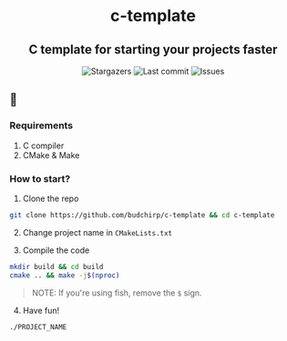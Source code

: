 <h1 align="center">c-template</h1>
<h2 align="center">C template for starting your projects faster</h2>

<p align="center">
  <img alt="Stargazers" src="https://img.shields.io/github/stars/budchirp/c-template?style=for-the-badge&colorA=0b1221&colorB=ff8e8e" />
  <img alt="Last commit" src="https://img.shields.io/github/last-commit/budchirp/c-template?style=for-the-badge&colorA=0b1221&colorB=BDB0E4" />
  <img alt="Issues" src="https://img.shields.io/github/issues/budchirp/c-template?style=for-the-badge&colorA=0b1221&colorB=FBC19D" />
</p>


## 💾

### Requirements

1. C compiler
2. CMake & Make

### How to start?

1. Clone the repo

```sh
git clone https://github.com/budchirp/c-template && cd c-template
```

2. Change project name in `CMakeLists.txt`

3. Compile the code

```sh
mkdir build && cd build
cmake .. && make -j$(nproc)
```

> NOTE: If you're using fish, remove the `$` sign.

4. Have fun!

```sh
./PROJECT_NAME
```
